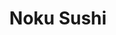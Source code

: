 ---
layout: place
title: "Noku Sushi"
permalink: /virginia/leesburg/noku-sushi.html
stateAbbr: VA
stateName: Virginia
cityName: Leesburg
seo:
  name: "Noku Sushi"
  type: Restaurant
  links: http://nokusushi.com/
description: "Modern yet modest, light-filled mainstay for creative & classic sushi, plus standard Japanese bites. Noku Sushi serves delicious sushi in Leesburg, Virginia. Try fresh Japanese dishes for a great dining experience. Available for takeout, delivery, lunch, and dinner."
place_id: ChIJUQhjBkA8tokRJidROZQ6nvM
photos:
  - name: >-
      places/ChIJUQhjBkA8tokRJidROZQ6nvM/photos/AeeoHcLBcRsMYBrawOPNMTVb8i_RNSh9FFEIUqhSkV4xNfqoz_YJfz7uGtJVDPypx3nFURpFvsGLuAP6VJ_jDRZVuR-FVvAEOQYO9CQGFEgmWMstkH6TDgS_OA2Ywh03CU9L1BbwwqeEJmMStncjBY2NGb8nVkJRrF43sPr_1glIp6KuiyoYUrSodKRCLSEqtHD0zIuUpPuTuxLBGJmYu6T4u-IMPevIx3rTf2e6aTpWSs5wv_Dfwbt2EmonaQBFgyjOLKZhtMRe51Rra2-CfXyTX7VRW8EnSJPPigKvbO9CT24quItudKDKH7iqNbepNG1RIzuwkBlKBfHabI_TKR6u1w7qknjqQkHycIX41VFiDEbHOiuZxeLaU1eCtaNA7DXUNv9v_lNQP5WD3o5HcEEgCjp9DObpIt9vNeSMxNLczaf1SA
    widthPx: 3200
    heightPx: 4800
    authorAttributions:
      - displayName: Akira BelléRose
        uri: https://maps.google.com/maps/contrib/108883996737696134936
        photoUri: >-
          https://lh3.googleusercontent.com/a-/ALV-UjX-6NzR0RLsw7dt3NEZa0LPPgBtXh3eUOshDUbgvM45CKddmfnt=s100-p-k-no-mo
    flagContentUri: >-
      https://www.google.com/local/imagery/report/?cb_client=maps_api_places.places_api&image_key=!1e10!2sCIHM0ogKEICAgICV3--MRw&hl=en-US
    googleMapsUri: >-
      https://www.google.com/maps/place//data=!3m4!1e2!3m2!1sCIHM0ogKEICAgICV3--MRw!2e10!4m2!3m1!1s0x89b63c4006630851:0xf39e3a9439512726
  - name: >-
      places/ChIJUQhjBkA8tokRJidROZQ6nvM/photos/AeeoHcKjBDDqhAK_ZjUTdFmQgSH4QHpkZDaobyhP0wiX7KTNGSu1FKjnmGDPIEjGYZFEa3FaC9JfSNPNGWQj56SfTebeTuDxfomLFFEs2B2A2Zf-97niyBwCRjF2TiR2pfB77gZiTXg2kQ-83pO3HZyYpl-hHYIsJmnWRSzjXGC0iPOeEmMP6jxib-38DdT4rTZA2KGGqSnyiqx6GrTzc8hyd8KBj5Tq7YBmxqJta8Jgxi-vPUICMblAz9NsyIBK6ITUha-mpDMcHYWmBuuvxxYNz1DFVDNSINXYkqAPms_8KKawwh6ZXI04ohb5-LAGY5JSOnhaHDUGNbi-JV7g6mTfT-BW3a8hDD5dyZHGFLeu6KU0eXRY_YyiCnTWLUsxaX4U6sI1x2fL19j04O-AVRInr21-N32yX0uL6iGGYE2AcQT9HA
    widthPx: 4800
    heightPx: 2700
    authorAttributions:
      - displayName: Dan McDermott
        uri: https://maps.google.com/maps/contrib/105967851803218441195
        photoUri: >-
          https://lh3.googleusercontent.com/a-/ALV-UjUWW-TmHMwzRJHmF5A21NZPCtaNkOFMD2KmiE_EqXzHEk6z3m3e=s100-p-k-no-mo
    flagContentUri: >-
      https://www.google.com/local/imagery/report/?cb_client=maps_api_places.places_api&image_key=!1e10!2sCIHM0ogKEICAgID4jLf-Mw&hl=en-US
    googleMapsUri: >-
      https://www.google.com/maps/place//data=!3m4!1e2!3m2!1sCIHM0ogKEICAgID4jLf-Mw!2e10!4m2!3m1!1s0x89b63c4006630851:0xf39e3a9439512726
  - name: >-
      places/ChIJUQhjBkA8tokRJidROZQ6nvM/photos/AeeoHcIBkOc0MW6W4p6ozYue3XcX_QVWUYsEtqY4NrMXVccXV1MKNFfrlnnouhNdUQsYnHE_LvNSB46E8CXJRy7S4bfncg8TotFJzf_f_6-_RsMTL5ovOtIaWLr70unOKIKZW4ZIm4XJrP21izBr0RWulGyeTqwac56TvmhjffrkYp8RHSJ0d2VSc5_-ak5ZnxqOt54IyfSXfL3Xy03y-qXxzkTxIzERq2TDcIhtsU9OYwIkVnWDLi0ZT4w4M5hkr-bgN_oAqNIvciuaCJA0ZOKOLZ89q937i3-QgRdhNk_rDO0uN72tP7K9GeYDUlB4OT5T1k7jNraDIueUMKOpW0nlRkgnYj1nCGFX_Vs1x_lI4UeBbauap7cV65oGJX5_XV9ZmfKrVukvShMLPhYf2WoCdzV09RDnr0weonUSk4efPx4AaIXh
    widthPx: 4030
    heightPx: 3022
    authorAttributions:
      - displayName: David Polson (Big Wave Dave)
        uri: https://maps.google.com/maps/contrib/114211698253674755537
        photoUri: >-
          https://lh3.googleusercontent.com/a-/ALV-UjXf8rwDQasvg93Pnmz-hxM9qws_rVj6v8xGVk6fUwhD_9Ja6VGc_g=s100-p-k-no-mo
    flagContentUri: >-
      https://www.google.com/local/imagery/report/?cb_client=maps_api_places.places_api&image_key=!1e10!2sCIHM0ogKEICAgMCItKzZ7gE&hl=en-US
    googleMapsUri: >-
      https://www.google.com/maps/place//data=!3m4!1e2!3m2!1sCIHM0ogKEICAgMCItKzZ7gE!2e10!4m2!3m1!1s0x89b63c4006630851:0xf39e3a9439512726
  - name: >-
      places/ChIJUQhjBkA8tokRJidROZQ6nvM/photos/AeeoHcJW_sDo2M3N49GMyt2Iax5kO_4ZAdQThBpxz0lGsu42aPF0oY6IcXZpl2AkJ5bfIwKj0o-1a9XxThMnl02EbZZ6ViC3b6H79EAFMDtCwNerWh_KfanCQCFOFs3dlr2xwWHFiMla_bL8UJs7qXQF6WQK67a9R12L_Wr3KlRUK07XOPN7CyIfPbBfE0WPBtkSMg3iNBqZODIj5zeAs7Rrv06-hGq7uMEkA4ahw0bscyWcsSOGQ6IVqginGZjRMPWIANA-wLSZ0Hz2eDMO3Y_JMy0GxIhynCTKDMqlMRlPE8jHImMovYfT5Wkb6aMyQd6LNPlyk0XK_rwi8OlT_s_MwkEkhb3hnsZbvEtUgzAEVmI3Kz9MOV12seHeiXvdRTkPc2u0LdSf0628HazIitO-yAHBwRIzdGXv07VCWCnMg-qj-Q
    widthPx: 4000
    heightPx: 3000
    authorAttributions:
      - displayName: Elize Harrell
        uri: https://maps.google.com/maps/contrib/117158155961316923285
        photoUri: >-
          https://lh3.googleusercontent.com/a/ACg8ocI_OOqpqU4-vKczTN0aHeoVnVXmo1N8TPN7reDcYPm8znVbFg=s100-p-k-no-mo
    flagContentUri: >-
      https://www.google.com/local/imagery/report/?cb_client=maps_api_places.places_api&image_key=!1e10!2sCIHM0ogKEICAgIC7xMrNRA&hl=en-US
    googleMapsUri: >-
      https://www.google.com/maps/place//data=!3m4!1e2!3m2!1sCIHM0ogKEICAgIC7xMrNRA!2e10!4m2!3m1!1s0x89b63c4006630851:0xf39e3a9439512726
  - name: >-
      places/ChIJUQhjBkA8tokRJidROZQ6nvM/photos/AeeoHcJHnETccZ5P53HlLazSljFGR6nZd40tHL51rERRe1-yZGTIyoQRfAKPtQ5YfLRpEF5AAxQFejdgBptpg_hiI8dWHWn6TkmX5ct4AfKHaxPOkw4pC91WWQq6Uzk7W-JxrJiYHlWXqIxrx_2wMOt7iJlp9K5vQ5q6wRDq6fQd7XMS5rf6tidMv63wB2tV5om79HlyEqgOXmqE5OEK6VydhT6x8YsSUdFl9oUTjsn3F4Pumw6rhCg6pxww1Pdm9V5EQrPSn-vTNuh5-_ahqSreirPJ3dJPyMdky7-Y6v3Frhr88uN1GoI9ZjrMH4SPwF6xAZHZS_kmgMZJjcncoVJ9zvepQsuvweICeW8ACPa7W7sT4Oy35JYPavVpNped5PLtkAyN5we8eZaELd5nw5ftx9t13EpEd_x8HUV2PSfIDAmU_VxQ
    widthPx: 2237
    heightPx: 1560
    authorAttributions:
      - displayName: Vin “Vince” 0000
        uri: https://maps.google.com/maps/contrib/117549831247300588897
        photoUri: >-
          https://lh3.googleusercontent.com/a/ACg8ocJB_6e4qMWNOU68QWy52GE5y2hMlIiJw7WidBWT2tgqqJCihJOy=s100-p-k-no-mo
    flagContentUri: >-
      https://www.google.com/local/imagery/report/?cb_client=maps_api_places.places_api&image_key=!1e10!2sCIHM0ogKEICAgIDpldHupwE&hl=en-US
    googleMapsUri: >-
      https://www.google.com/maps/place//data=!3m4!1e2!3m2!1sCIHM0ogKEICAgIDpldHupwE!2e10!4m2!3m1!1s0x89b63c4006630851:0xf39e3a9439512726
  - name: >-
      places/ChIJUQhjBkA8tokRJidROZQ6nvM/photos/AeeoHcIm75AXDd02XkHFNt1XmKe_B1-oSBCMzKPXfunRfFeHSklbgptMii2ugfSUbHv4_9GQGcs4bNja2rHi6upso3F6OBjUTOqYVrgLxgBKXoqKXTa3OxlmO1YUq5e8uMs05yUx-kvOpm0_i8Rl5tHcEeKd7CYlyVvgC4Yk2jHhKipVuaV-mQ73cFrgs172qqmkmHy6CCyLNmYi7PoIOvdrnPnQ0r-sykzyvo7xTtMzjodXxUaobjbgoehuenW2IQOgZNFPZM4Ox7aYCE-eIDy_sJ7RlP73kHsscUSqWDgYphqcvTM4r_SuhtkBi5JqY51pc5Glb0ifGLYamn09lX-4b6u9frDAsBscgahbbPX8mg4Cv41xRyDgSBYNJIZjCFxvdGQbodh2QhtvgUSQG_DmAEDdoEhJhPLMQ6_3YzNsS2-bF-8
    widthPx: 2560
    heightPx: 1920
    authorAttributions:
      - displayName: Chris
        uri: https://maps.google.com/maps/contrib/114944822227360696841
        photoUri: >-
          https://lh3.googleusercontent.com/a-/ALV-UjXDOXNO3Zb-Y5vl-eQvW8PZagSfGiscKIPTuC5h4-mBfr7hXZ01=s100-p-k-no-mo
    flagContentUri: >-
      https://www.google.com/local/imagery/report/?cb_client=maps_api_places.places_api&image_key=!1e10!2sCIHM0ogKEICAgICx4tbA0wE&hl=en-US
    googleMapsUri: >-
      https://www.google.com/maps/place//data=!3m4!1e2!3m2!1sCIHM0ogKEICAgICx4tbA0wE!2e10!4m2!3m1!1s0x89b63c4006630851:0xf39e3a9439512726
  - name: >-
      places/ChIJUQhjBkA8tokRJidROZQ6nvM/photos/AeeoHcJQPsQll7HVqElExq1VfJk4axPQ2X8omJAyUNumNhozfRkKykjFowetw2n-Fj9-6r-07NR_4_MDTeV1wN9Ce0gZljAJyKS1HsVpYh0TFAKGZSWHoqWmk57yNnEB4YYYsFtVLWfifc1eHVvqLFrS74bdKfI2AHUfv4Y8kkkYuLiiPcJr84CDm9mImbRoJkZcucOeeaNMbwXhK7EeOb6jdViTURrg-1RWQ-vs3STdN4wfyC0tfL4Di2WnfdxeMb_FEi0bD0DmrmDG1ka2oOiQ-aN2A8WVRzxFZlMsUFN_mJ3Ak8cGuqRNN9y4LEv5TGA1r8ffSQ5e3ahj5QYrOLZvsCL48vm_52ozovMH-1hCWCHUxFdxMMPe49qr7FmERSDGyMbJyUwyZsh7jARPfdDhvw4KzgnqTr6-y3ULyBf-rQ1-erdS
    widthPx: 4032
    heightPx: 3024
    authorAttributions:
      - displayName: ZipManGem
        uri: https://maps.google.com/maps/contrib/118078056372563913455
        photoUri: >-
          https://lh3.googleusercontent.com/a-/ALV-UjUB8CbgDypqu6wXmuaK44O0AEhapLiBguK6VsCpIRPeAoxY6sYG=s100-p-k-no-mo
    flagContentUri: >-
      https://www.google.com/local/imagery/report/?cb_client=maps_api_places.places_api&image_key=!1e10!2sCIHM0ogKEICAgIC72dai7gE&hl=en-US
    googleMapsUri: >-
      https://www.google.com/maps/place//data=!3m4!1e2!3m2!1sCIHM0ogKEICAgIC72dai7gE!2e10!4m2!3m1!1s0x89b63c4006630851:0xf39e3a9439512726
  - name: >-
      places/ChIJUQhjBkA8tokRJidROZQ6nvM/photos/AeeoHcLQDbT2Hmg1AhMQFQLMhao7FTyZ6igGv42qqRosOy3o66bolbf7iEjEqHCRdkaniZOewp7eiOvhTJyZgnYJZsXaR_ebh4xUPLgNdKBZTF-cELnR3YZYcXvVMAr-SkiH735ja8kbexOJUxJdb-G9V9PU6mmzBBcNAKkMpsPZ2tN6O-y3uCI6YPezrenYxiSDHqsSe9MCfWxCqzpd-fUxkWQFCm_Vfk33sI-a7mlkt9z9VA73n6jiKwALukPgMdRDXargtbK2V8yw6reXWSk_6kZyut-xN_J62bGlqRvPdFvBfg7Wdy07eeafflNAAes_0XMkTw0vdLO-FcuU-585qazRaOoCkCrCH5Ph5dyFTW4C3ri_ziJxeqyOV9b5rFIsiePDw9_TEJVTmRHfRi8smg63RWimrMTFN00aZIYBzlr_ymCQ
    widthPx: 4000
    heightPx: 2252
    authorAttributions:
      - displayName: Devon
        uri: https://maps.google.com/maps/contrib/107112410393150803684
        photoUri: >-
          https://lh3.googleusercontent.com/a-/ALV-UjW0apGZmhy-EPzADxKBR6Jqmk7VXGImVXx5ro_6k-I5X9_zW-NbDw=s100-p-k-no-mo
    flagContentUri: >-
      https://www.google.com/local/imagery/report/?cb_client=maps_api_places.places_api&image_key=!1e10!2sCIHM0ogKEICAgIDRxcKvsAE&hl=en-US
    googleMapsUri: >-
      https://www.google.com/maps/place//data=!3m4!1e2!3m2!1sCIHM0ogKEICAgIDRxcKvsAE!2e10!4m2!3m1!1s0x89b63c4006630851:0xf39e3a9439512726
  - name: >-
      places/ChIJUQhjBkA8tokRJidROZQ6nvM/photos/AeeoHcKIJGulQvDrBbTVa0_k_3_uEgMjx40Cqte0k4BBwN1vw9k6I4gNb348gCQgf5KTzi1uPEiAb8EQCOrqIFIxsuFN7YaePex_tNC17oOaJPyWIPk0BXWHZ44k5FVuM8Imyp1jrx-JbOYUYCd2Sa7V4kTyAoAJbmQ6_RQgixtqGbTthzvtbrDbXcqHkddC23y0sNIsbpyugihFIEuC7eHBQ-mKImDA9VsFKFjGHlqu9x2rslPbMUMPq0fh_370XoUqsCd8z3oey-ovmHotIdFAIv6BtUIFwj2Wv6G2EGHP1NgyG8AdNcIZbZg_s1UbTVcelOPoJbKQBkO4D8fJnfEghT1i7kpDUJxixvYwTYvIWuTVLtH9iFk9Bv7AmFxDIqGB-xy_8Hqapo0evGW9jJ6SCWTT4NY5yYweba6s84FRcjq-IA
    widthPx: 4000
    heightPx: 3000
    authorAttributions:
      - displayName: Vin “Vince” 0000
        uri: https://maps.google.com/maps/contrib/117549831247300588897
        photoUri: >-
          https://lh3.googleusercontent.com/a/ACg8ocJB_6e4qMWNOU68QWy52GE5y2hMlIiJw7WidBWT2tgqqJCihJOy=s100-p-k-no-mo
    flagContentUri: >-
      https://www.google.com/local/imagery/report/?cb_client=maps_api_places.places_api&image_key=!1e10!2sCIHM0ogKEICAgIDBtoSuRA&hl=en-US
    googleMapsUri: >-
      https://www.google.com/maps/place//data=!3m4!1e2!3m2!1sCIHM0ogKEICAgIDBtoSuRA!2e10!4m2!3m1!1s0x89b63c4006630851:0xf39e3a9439512726
  - name: >-
      places/ChIJUQhjBkA8tokRJidROZQ6nvM/photos/AeeoHcJ1JdS3tem7aOS_krRX0ZTzOCfzFAXnsGJXpZEUYxvOtk_1CEWKNtbxQqQPPvNMBcqkB92e4hIXiQGWeFSPz6kJZlksNS6jG3FQMVdY4S3KltOiq6Sz8ty5I44FpT7IGF_GWEVyHdVnYzxm9KXPO6xWOlsDHcvG5hCYQfKf0izkejWfZVGVdz34mHMkqOhXsHB3Tk-88fxFaXyoscJ1FRjrRLZLPrB1DPSsnR8cHyc2q4_ZU4g9Z6sf22ehOHqcBHjpdWoe8GHvF8HtQLlCtC2kLNoA1iSA4AhDlnVmBdQD-QC0uBnP8B6OimD1dDBA_HQTiwEwJgTjU_1Z60aClg53jkv-mf-9oZkc-l6XdRFQieooT60ak-I9rFvj7cpPZ5-2TNxqKi7M4IeilzWoBmpsIb9w9gsSYaO9eoPupGS3KJ8
    widthPx: 3000
    heightPx: 4000
    authorAttributions:
      - displayName: Beth Winsor
        uri: https://maps.google.com/maps/contrib/107051639979670030619
        photoUri: >-
          https://lh3.googleusercontent.com/a-/ALV-UjUFYvWlqMh3_IsrOoHDx4g2kv5cZdzaNIKYTFZ51DWx5A38F4og=s100-p-k-no-mo
    flagContentUri: >-
      https://www.google.com/local/imagery/report/?cb_client=maps_api_places.places_api&image_key=!1e10!2sCIHM0ogKEICAgICz17zwngE&hl=en-US
    googleMapsUri: >-
      https://www.google.com/maps/place//data=!3m4!1e2!3m2!1sCIHM0ogKEICAgICz17zwngE!2e10!4m2!3m1!1s0x89b63c4006630851:0xf39e3a9439512726
address: '1607 Village Market Blvd SE #108, Leesburg, VA 20175, USA'
street: '1607 Village Market Blvd SE #108'
city: Leesburg
state: VA
zip: '20175'
country: USA
neighborhood: null
latitude: '39.088585'
longitude: '-77.523358'
accessibility_options:
  wheelchairAccessibleParking: true
  wheelchairAccessibleEntrance: true
  wheelchairAccessibleRestroom: true
  wheelchairAccessibleSeating: true
business_status: OPERATIONAL
name: Noku Sushi
google_maps_links:
  directionsUri: >-
    https://www.google.com/maps/dir//''/data=!4m7!4m6!1m1!4e2!1m2!1m1!1s0x89b63c4006630851:0xf39e3a9439512726!3e0
  placeUri: https://maps.google.com/?cid=17554532805827962662
  writeAReviewUri: >-
    https://www.google.com/maps/place//data=!4m3!3m2!1s0x89b63c4006630851:0xf39e3a9439512726!12e1
  reviewsUri: >-
    https://www.google.com/maps/place//data=!4m4!3m3!1s0x89b63c4006630851:0xf39e3a9439512726!9m1!1b1
  photosUri: >-
    https://www.google.com/maps/place//data=!4m3!3m2!1s0x89b63c4006630851:0xf39e3a9439512726!10e5
primary_type: Japanese Restaurant
opening_hours:
  regular: null
  current: null
secondary_opening_hours:
  regular:
    weekdayDescriptions: null
    type: null
  current:
    weekdayDescriptions: null
    type: null
phone: (571) 333-5223
price_level: PRICE_LEVEL_MODERATE
price_range: $20 &ndash; $30
rating: '4.4'
rating_count: 435
website: http://nokusushi.com/
reviews:
  - name: >-
      places/ChIJUQhjBkA8tokRJidROZQ6nvM/reviews/ChZDSUhNMG9nS0VJQ0FnSURCdHZqdWFBEAE
    relativePublishTimeDescription: a year ago
    rating: 5
    text:
      text: >-
        The service provided was exceptional, with prompt delivery of the
        ordered cuisine. The sushi was particularly noteworthy, being both fresh
        and delectable. The service from the server, Ramon, was satisfactory,
        though not outstanding. The establishment's ambiance was delightful,
        with a pleasant atmosphere and optimal acoustics, even at capacity. The
        background music was carefully selected, contributing to a lovely
        experience.
      languageCode: en
    originalText:
      text: >-
        The service provided was exceptional, with prompt delivery of the
        ordered cuisine. The sushi was particularly noteworthy, being both fresh
        and delectable. The service from the server, Ramon, was satisfactory,
        though not outstanding. The establishment's ambiance was delightful,
        with a pleasant atmosphere and optimal acoustics, even at capacity. The
        background music was carefully selected, contributing to a lovely
        experience.
      languageCode: en
    authorAttribution:
      displayName: Vin “Vince” 0000
      uri: https://www.google.com/maps/contrib/117549831247300588897/reviews
      photoUri: >-
        https://lh3.googleusercontent.com/a/ACg8ocJB_6e4qMWNOU68QWy52GE5y2hMlIiJw7WidBWT2tgqqJCihJOy=s128-c0x00000000-cc-rp-mo-ba5
    publishTime: '2023-08-26T02:43:44.979514Z'
    flagContentUri: >-
      https://www.google.com/local/review/rap/report?postId=ChZDSUhNMG9nS0VJQ0FnSURCdHZqdWFBEAE&d=17924085&t=1
    googleMapsUri: >-
      https://www.google.com/maps/reviews/data=!4m6!14m5!1m4!2m3!1sChZDSUhNMG9nS0VJQ0FnSURCdHZqdWFBEAE!2m1!1s0x89b63c4006630851:0xf39e3a9439512726
  - name: >-
      places/ChIJUQhjBkA8tokRJidROZQ6nvM/reviews/ChZDSUhNMG9nS0VJQ0FnTUNRLUxxRkxnEAE
    relativePublishTimeDescription: a month ago
    rating: 5
    text:
      text: >-
        This is our favorite sushi restaurant. We’ve been going to Noku for
        probably 15 years, and the food is always fantastic. We’ve love getting
        the sashimi platter and a few rolls to split. You can’t go wrong with
        whatever you have!
      languageCode: en
    originalText:
      text: >-
        This is our favorite sushi restaurant. We’ve been going to Noku for
        probably 15 years, and the food is always fantastic. We’ve love getting
        the sashimi platter and a few rolls to split. You can’t go wrong with
        whatever you have!
      languageCode: en
    authorAttribution:
      displayName: Tina VanDerHurst
      uri: https://www.google.com/maps/contrib/105589207370325598465/reviews
      photoUri: >-
        https://lh3.googleusercontent.com/a/ACg8ocIZTXE1jw9JHhbM1QbnmDotp1eifN45pi3mqPJloxBC0uQxEQ=s128-c0x00000000-cc-rp-mo
    publishTime: '2025-03-01T22:30:09.833253Z'
    flagContentUri: >-
      https://www.google.com/local/review/rap/report?postId=ChZDSUhNMG9nS0VJQ0FnTUNRLUxxRkxnEAE&d=17924085&t=1
    googleMapsUri: >-
      https://www.google.com/maps/reviews/data=!4m6!14m5!1m4!2m3!1sChZDSUhNMG9nS0VJQ0FnTUNRLUxxRkxnEAE!2m1!1s0x89b63c4006630851:0xf39e3a9439512726
  - name: >-
      places/ChIJUQhjBkA8tokRJidROZQ6nvM/reviews/ChdDSUhNMG9nS0VJQ0FnSUNHZ3NQaDN3RRAB
    relativePublishTimeDescription: 3 years ago
    rating: 4
    text:
      text: >-
        Great service and staff! Really great variety of food to choose from. 4
        Stars because I have had better Hibachi for the same price and I have to
        say that the Yum Yum sauce is not that good compared to other Hibachi
        places. Too mayonnaise tasting. My husband and I both got the Hibachi
        Steak,shrimp and chicken with fried rice. The fried rice is really bomb
        and so are the hibachi shrimp. I definitely would recommend this place
        and I would go here again to try the ramen and sushi.
      languageCode: en
    originalText:
      text: >-
        Great service and staff! Really great variety of food to choose from. 4
        Stars because I have had better Hibachi for the same price and I have to
        say that the Yum Yum sauce is not that good compared to other Hibachi
        places. Too mayonnaise tasting. My husband and I both got the Hibachi
        Steak,shrimp and chicken with fried rice. The fried rice is really bomb
        and so are the hibachi shrimp. I definitely would recommend this place
        and I would go here again to try the ramen and sushi.
      languageCode: en
    authorAttribution:
      displayName: Sarah Braxton
      uri: https://www.google.com/maps/contrib/103666408290304159910/reviews
      photoUri: >-
        https://lh3.googleusercontent.com/a-/ALV-UjVUNii7eHRwD41b2Rr0Uef0jJGRQdzULCHYk2O1q3LXzmvW8sY=s128-c0x00000000-cc-rp-mo-ba4
    publishTime: '2021-10-23T23:07:29.690782Z'
    flagContentUri: >-
      https://www.google.com/local/review/rap/report?postId=ChdDSUhNMG9nS0VJQ0FnSUNHZ3NQaDN3RRAB&d=17924085&t=1
    googleMapsUri: >-
      https://www.google.com/maps/reviews/data=!4m6!14m5!1m4!2m3!1sChdDSUhNMG9nS0VJQ0FnSUNHZ3NQaDN3RRAB!2m1!1s0x89b63c4006630851:0xf39e3a9439512726
  - name: >-
      places/ChIJUQhjBkA8tokRJidROZQ6nvM/reviews/ChdDSUhNMG9nS0VJQ0FnSUN2cnFqOW5RRRAB
    relativePublishTimeDescription: 4 months ago
    rating: 5
    text:
      text: >-
        I came to Noku the other night on a date and was seated at a super cute
        booth by the window! The ambiance was great and the food and service
        were even better! As someone following a gluten free diet due to Celiac,
        I appreciated their gluten free menu and our server, Trisha's
        suggestions and willingness to make most menu items (separate from the
        GF menu) I inquired about gluten free with substitutions. Trisha was so
        wonderful and I appreciated her creativity, understanding, and
        attentiveness so much. I will definitely be returning and suggest anyone
        who loves sushi do the same, especially those with food allergies
        looking for an accommodating and safe place to eat!
      languageCode: en
    originalText:
      text: >-
        I came to Noku the other night on a date and was seated at a super cute
        booth by the window! The ambiance was great and the food and service
        were even better! As someone following a gluten free diet due to Celiac,
        I appreciated their gluten free menu and our server, Trisha's
        suggestions and willingness to make most menu items (separate from the
        GF menu) I inquired about gluten free with substitutions. Trisha was so
        wonderful and I appreciated her creativity, understanding, and
        attentiveness so much. I will definitely be returning and suggest anyone
        who loves sushi do the same, especially those with food allergies
        looking for an accommodating and safe place to eat!
      languageCode: en
    authorAttribution:
      displayName: Isabella Farmer
      uri: https://www.google.com/maps/contrib/115344009212363724389/reviews
      photoUri: >-
        https://lh3.googleusercontent.com/a-/ALV-UjVS9AQT-JdZ-F1BKICXn5nSy9hSRKQf8W_s1ga-KgULB8ajNa_Q=s128-c0x00000000-cc-rp-mo
    publishTime: '2024-12-11T04:05:25.544249Z'
    flagContentUri: >-
      https://www.google.com/local/review/rap/report?postId=ChdDSUhNMG9nS0VJQ0FnSUN2cnFqOW5RRRAB&d=17924085&t=1
    googleMapsUri: >-
      https://www.google.com/maps/reviews/data=!4m6!14m5!1m4!2m3!1sChdDSUhNMG9nS0VJQ0FnSUN2cnFqOW5RRRAB!2m1!1s0x89b63c4006630851:0xf39e3a9439512726
  - name: >-
      places/ChIJUQhjBkA8tokRJidROZQ6nvM/reviews/ChZDSUhNMG9nS0VJQ0FnSURIOXUzemZnEAE
    relativePublishTimeDescription: 7 months ago
    rating: 5
    text:
      text: >-
        I don’t like the poke sauce that is used to mix tuna and salmon. 
        Anything else is great.
      languageCode: en
    originalText:
      text: >-
        I don’t like the poke sauce that is used to mix tuna and salmon. 
        Anything else is great.
      languageCode: en
    authorAttribution:
      displayName: Grace Field
      uri: https://www.google.com/maps/contrib/103267365851145070265/reviews
      photoUri: >-
        https://lh3.googleusercontent.com/a-/ALV-UjWT1xrgHYsVYXhtl0rBj-fvbeNlGMQeRCk96P3c6F1_Is7QjTE=s128-c0x00000000-cc-rp-mo-ba3
    publishTime: '2024-09-15T22:36:52.974459Z'
    flagContentUri: >-
      https://www.google.com/local/review/rap/report?postId=ChZDSUhNMG9nS0VJQ0FnSURIOXUzemZnEAE&d=17924085&t=1
    googleMapsUri: >-
      https://www.google.com/maps/reviews/data=!4m6!14m5!1m4!2m3!1sChZDSUhNMG9nS0VJQ0FnSURIOXUzemZnEAE!2m1!1s0x89b63c4006630851:0xf39e3a9439512726
parking_options:
  freeParkingLot: true
  freeStreetParking: true
  valetParking: false
  freeGarageParking: true
payment_options:
  acceptsCreditCards: true
  acceptsDebitCards: true
  acceptsCashOnly: false
  acceptsNfc: true
allow_dogs: null
curbside_pickup: null
delivery: true
dine_in: true
good_for_children: true
good_for_groups: true
good_for_sports: false
live_music: false
menu_for_children: null
outdoor_seating: null
reservable: true
restroom: true
serves_beer: true
serves_breakfast: false
serves_brunch: false
serves_cocktails: null
serves_coffee: null
serves_dinner: true
serves_dessert: true
serves_lunch: true
serves_vegetarian_food: true
serves_wine: true
takeout: true
summary: >-
  Modern yet modest, light-filled mainstay for creative & classic sushi, plus
  standard Japanese bites.

---